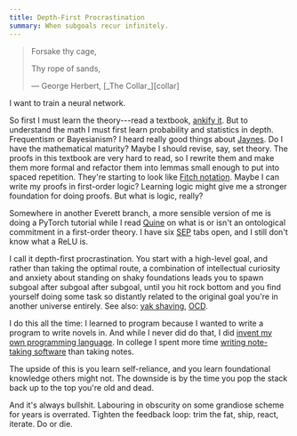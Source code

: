 ```yaml
---
title: Depth-First Procrastination
summary: When subgoals recur infinitely.
---
```


>Forsake thy cage,
>
>Thy rope of sands,
>
> <p class="cite"> — George Herbert, [_The Collar_][collar]</p>

[collar]: https://en.wikipedia.org/wiki/The_Collar_(George_Herbert)

I want to train a neural network.

So first I must learn the theory---read a textbook, [ankify it][sr]. But to
understand the math I must first learn probability and statistics in
depth. Frequentism or Bayesianism? I heard really good things about
[Jaynes][jaynes]. Do I have the mathematical maturity? Maybe I should revise,
say, set theory. The proofs in this textbook are very hard to read, so I rewrite
them and make them more formal and refactor them into lemmas small enough to put
into spaced repetition. They're starting to look like [Fitch
notation][fitch]. Maybe I can write my proofs in first-order logic? Learning
logic might give me a stronger foundation for doing proofs. But what is logic,
really?

[sr]: /article/effective-spaced-repetition
[jaynes]: https://www.cambridge.org/core/books/probability-theory/9CA08E224FF30123304E6D8935CF1A99
[fitch]: https://en.wikipedia.org/wiki/Fitch_notation

Somewhere in another Everett branch, a more sensible version of me is doing a
PyTorch tutorial while I read [Quine][quine] on what is or isn't an ontological
commitment in a first-order theory. I have six [SEP][sep] tabs open, and I still
don't know what a ReLU is.

[quine]: https://en.wikipedia.org/wiki/Willard_Van_Orman_Quine
[sep]: https://plato.stanford.edu/

I call it depth-first procrastination. You start with a high-level goal, and
rather than taking the optimal route, a combination of intellectual curiosity
and anxiety about standing on shaky foundations leads you to spawn subgoal after
subgoal after subgoal, until you hit rock bottom and you find yourself doing
some task so distantly related to the original goal you're in another universe
entirely. See also: [yak shaving][yak], [OCD][ocd].

[yak]: http://projects.csail.mit.edu/gsb/old-archive/gsb-archive/gsb2000-02-11.html
[ocd]: https://medlineplus.gov/obsessivecompulsivedisorder.html

I do this all the time: I learned to program because I wanted to write a program
to write novels in. And while I never did do that, I did [invent my own
programming language][au]. In college I spent more time [writing note-taking
software][tft] than taking notes.

The upside of this is you learn self-reliance, and you learn foundational
knowledge others might not. The downside is by the time you pop the stack back
up to the top you're old and dead.

And it's always bullshit. Labouring in obscurity on some grandiose scheme for
years is overrated. Tighten the feedback loop: trim the fat, ship, react,
iterate. Do or die.

[au]: https://austral-lang.org/
[tft]: /article/unbundling-tools-for-thought
